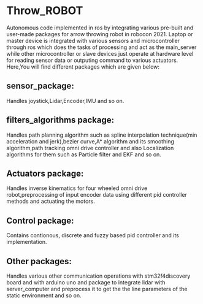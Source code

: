 # Throw_ROBOT
Autonomous code implemented in ros by integrating various pre-built and user-made packages for arrow throwing robot in robocon 2021.
Laptop or master device is integrated with various sensors and microcontroller through ros which does the tasks of processing and act as the main_server while other microcontroller or slave devices just operate at hardware level for reading sensor data or outputing command to various actuators.
Here,You will find different packages which are given below:
## sensor_package:
Handles joystick,Lidar,Encoder,IMU and so on.
## filters_algorithms package:
Handles path planning algorithm such as spline interpolation technique(min acceleration and jerk),bezier curve,A* algorithm and its smoothing algorithm,path tracking omni drive controller and also Localization algorithms for them such as Particle filter and EKF and so on.
## Actuators package:
Handles inverse kinematics for four wheeled omni drive robot,preprocessing of input encoder data using different pid controller methods and actuating the motors.
## Control package:
Contains contionous, discrete and fuzzy based pid controller and its implementation.
## Other packages:
Handles various other communication operations with stm32f4discovery board and with arduino uno and package to integrate lidar with server_computer and preprocess it to get the the line parameters of the static environment and so on.

